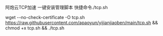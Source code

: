 
阿炮云TCP加速 一键安装管理脚本 快捷命令./tcp.sh

wget --no-check-certificate -O tcp.sh https://raw.githubusercontent.com/apaoyun/yijianjiaoben/main/tcp.sh && chmod +x tcp.sh && ./tcp.sh
